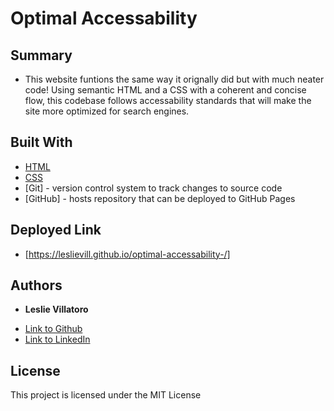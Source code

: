 # Optimal Accessability

## Summary

* This website funtions the same way it orignally did but with much neater code! Using semantic HTML and a CSS with a coherent and concise flow, this codebase follows accessability standards that will make the site more optimized for search engines.


## Built With

* [HTML](https://developer.mozilla.org/en-US/docs/Web/HTML)
* [CSS](https://developer.mozilla.org/en-US/docs/Web/CSS)
* [Git] - version control system to track changes to source code
* [GitHub] - hosts repository that can be deployed to GitHub Pages


## Deployed Link

* [https://leslievill.github.io/optimal-accessability-/]


## Authors

* **Leslie Villatoro** 

- [Link to Github](https://github.com/leslievill)
- [Link to LinkedIn](www.linkedin.com/in/leslie-villatoro-a3632a1a3)

## License

This project is licensed under the MIT License 



